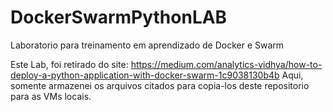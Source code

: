 # DockerSwarmPythonLAB
Laboratorio para treinamento em aprendizado de Docker e Swarm

Este Lab, foi retirado do site: https://medium.com/analytics-vidhya/how-to-deploy-a-python-application-with-docker-swarm-1c9038130b4b
Aqui, somente armazenei os arquivos citados para copia-los deste repositorio para as VMs locais.
